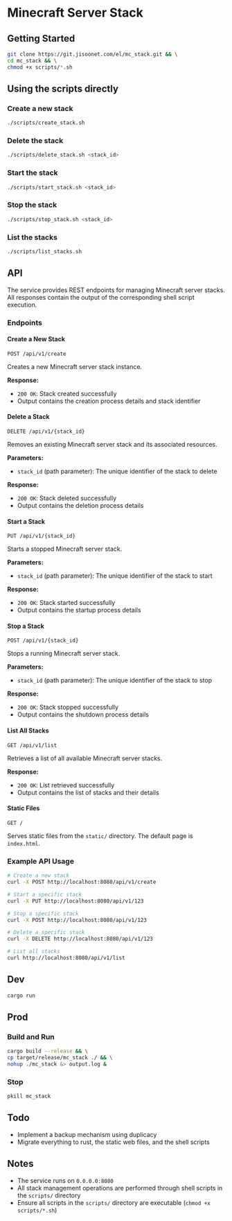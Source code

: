 # Minecraft Server Stack

## Getting Started

```bash
git clone https://git.jisoonet.com/el/mc_stack.git && \
cd mc_stack && \
chmod +x scripts/*.sh
```

## Using the scripts directly

### Create a new stack

```bash
./scripts/create_stack.sh
```

### Delete the stack

```bash
./scripts/delete_stack.sh <stack_id>
```

### Start the stack

```bash
./scripts/start_stack.sh <stack_id>
```

### Stop the stack

```bash
./scripts/stop_stack.sh <stack_id>
```

### List the stacks

```bash
./scripts/list_stacks.sh
```

## API

The service provides REST endpoints for managing Minecraft server stacks. All responses contain the output of the corresponding shell script execution.

### Endpoints

#### Create a New Stack

```
POST /api/v1/create
```

Creates a new Minecraft server stack instance.

**Response:**

- `200 OK`: Stack created successfully
- Output contains the creation process details and stack identifier

#### Delete a Stack

```
DELETE /api/v1/{stack_id}
```

Removes an existing Minecraft server stack and its associated resources.

**Parameters:**

- `stack_id` (path parameter): The unique identifier of the stack to delete

**Response:**

- `200 OK`: Stack deleted successfully
- Output contains the deletion process details

#### Start a Stack

```
PUT /api/v1/{stack_id}
```

Starts a stopped Minecraft server stack.

**Parameters:**

- `stack_id` (path parameter): The unique identifier of the stack to start

**Response:**

- `200 OK`: Stack started successfully
- Output contains the startup process details

#### Stop a Stack

```
POST /api/v1/{stack_id}
```

Stops a running Minecraft server stack.

**Parameters:**

- `stack_id` (path parameter): The unique identifier of the stack to stop

**Response:**

- `200 OK`: Stack stopped successfully
- Output contains the shutdown process details

#### List All Stacks

```
GET /api/v1/list
```

Retrieves a list of all available Minecraft server stacks.

**Response:**

- `200 OK`: List retrieved successfully
- Output contains the list of stacks and their details

#### Static Files

```
GET /
```

Serves static files from the `static/` directory. The default page is `index.html`.

### Example API Usage

```bash
# Create a new stack
curl -X POST http://localhost:8080/api/v1/create

# Start a specific stack
curl -X PUT http://localhost:8080/api/v1/123

# Stop a specific stack
curl -X POST http://localhost:8080/api/v1/123

# Delete a specific stack
curl -X DELETE http://localhost:8080/api/v1/123

# List all stacks
curl http://localhost:8080/api/v1/list
```

## Dev

```bash
cargo run
```

## Prod

### Build and Run

```bash
cargo build --release && \
cp target/release/mc_stack ./ && \
nohup ./mc_stack &> output.log &
```

### Stop

```bash
pkill mc_stack
```

## Todo

- Implement a backup mechanism using duplicacy
- Migrate everything to rust, the static web files, and the shell scripts

## Notes

- The service runs on `0.0.0.0:8080`
- All stack management operations are performed through shell scripts in the `scripts/` directory
- Ensure all scripts in the `scripts/` directory are executable (`chmod +x scripts/*.sh`)
